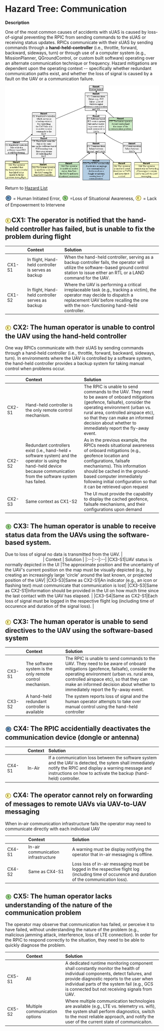 # Hazard Tree: Communication

**Description** 

One of the most common causes of accidents with sUAS is caused by loss-of-signal preventing the RPIC from sending commands to the sUAS or receiving status updates. RPICs communicate with their sUAS by sending commands through a __hand-held-controller__ (i.e., throttle, forward, backward, sideways, turn) or through use of a computer system (e.g., MissionPlanner, QGroundControl, or custom built software) operating over an alternate communication technique or frequency.  Hazard mitigations are dependent upon the operating context -- specifically whether redundant communication paths exist, and whether the loss of signal is caused by a fault on the UAV or a communication failure. 

[![](figures/communication.png)](#)

Return to [Hazard List](../README.md)<br>

<sub>![](icons/h-icon.PNG)</sub> = Human Initiated Error, <sub>![](icons/s-icon.PNG)</sub> =Loss of Situational Awareness, <sub>![](icons/e-icon.PNG)</sub> = Lack of Empowerment to Intervene

## <sub>![](icons/e-icon.PNG)</sub>CX1: The operator is notified that the hand-held controller has failed, but is unable to fix the problem during flight</a> 


| <img width=120/> | Context | Solution |
|:--|:--|:--|
|CX1-S1|In flight, Hand-held controller is serves as backup|When the hand-held controller, serving as a backup controller fails, the operator will utilize the software-based ground control station to issue either an RTL or a LAND command for the UAV.|
|CX1-S2|In flight, Hand-held controller serves as backup| Where the UAV is performing a critical irreplaceable task (e.g., tracking a victim), the operator may decide to dispatch a replacement UAV before recalling the one with the non-functioning hand-held controller.|

##  <sub>![](icons/e-icon.PNG)</sub> CX2: The human operator is unable to control the UAV using the hand-held controller</a> 

One way RPICs communicate with their sUAS by sending commands through a hand-held controller (i.e., throttle, forward, backward, sideways, turn). In environments where the UAV is controlled by a software system, the hand-held controller provides a backup system for taking manual control when problems occur.

| <img width=150/> | Context | Solution |
|:--|:--|:--|
|CX2-S1|Hand-held controller is the only remote control mechanism.|The RPIC is unable to send commands to the UAV. They need to be aware of onboard mitigations (geofence, failsafe), consider the operating environment (urban vs. rural area, controlled airspace etc), so that they can make an informed decision about whether to immediately report the fly-away event. 
|CX2-S2|Redundant controllers exist (i.e., hand-held + software system) and the operator is using the hand-held device because communication from the software system has failed. |As in the previous example, the RPICs needs situational awareness of onboard mitigations (e.g., geofence location and configurations, failsafe mechanisms). This information should be cached in the ground-based computer immediately following initial configuration so that it can be retrieved upon request|
|CX2-S3|Same context as CX1-S2|The UI must provide the capability to display the cached geofence, failsafe mechanisms, and their configurations upon demand|

## <sub>![](icons/s-icon.PNG)</sub> CX3: The human operator is unable to receive status data from the UAVs using the software-based system.</a>

Due to loss of signal no data is transmitted from the UAV.
| <img width=120/> | Context | Solution |
|:--|:--|:--|
|CX3-S1|UAV status is normally depicted in the UI |The approximate position and the uncertainty of the UAV's current position on the map must be visually depicted (e.g., by creating an increasingly large 'circle' around the last known, or projected position of the UAV|
|CX3-S3|Same as CX2-S1|An indicator (e.g., an icon or flashing text) must communicate that communication is lost|
|CX3-S3|Same as CX2-S1|Information should be provided in the UI on how much time since the last contact with the UAV has elapsed. |
|CX3-S4|Same as CX2-S1|Each loss of signal must be logged in the respective flight log (including time of occurence and duration of the signal loss). |

## <sub>![](icons/e-icon.PNG)</sub> <a name="CX3">CX3: The human operator is unable to send directives to the UAV using the software-based system</a> 

| <img width=120/> | Context | Solution |
|:--|:--|:--|
|CX3-S1|The software system is the only remote control mechanism.|The RPIC is unable to send commands to the UAV. They need to be aware of onboard mitigations (geofence, failsafe), consider the operating environment (urban vs. rural area, controlled airspace etc), so that they can make an informed decision about whether to immediately report the fly-away event. 
|CX3-S2|A hand-held redundant controller is available |The system reports loss of signal and the human operator attempts to take over manual control using the hand-held controller|

## <sub>![](icons/h-icon.PNG)</sub> CX4: The RPIC accidentially deactivates the communication device (dongle or antenna)</a> 

| <img width=120/> | Context | Solution |
|:--|:--|:--|
|CX4-S1|In-Air|If a communication loss between the software system and the UAV is detected, the sytem shall immediately notify the RPIC and display a warning message and instructions on how to activate the backup (hand-held) controller.



##  <sub>![](icons/e-icon.PNG)</sub> <a name="CX4">CX4: The operator cannot rely on forwarding of messages to remote UAVs via UAV-to-UAV messaging</a>

When in-air communication infrastructure fails the operator may need to communicate directly with each individual UAV

| <img width=120/> | Context | Solution |
|:--|:--|:--|
|CX4-S1|In-air communication infrastructure| A warning must be display notifying the operator that in-air messaging is offline.
|CX4-S2|Same as CX4-S1|Loss loss of in-air messaging must be logged in the respective flight log (including time of occurence and duration of the communication loss).

## <sub>![](icons/s-icon.PNG)</sub> <a name="CX5">CX5: The human operator lacks understanding of the nature of the communication problem</a> 

The operator may observe that communication has failed, or perceive it to have failed, without understanding the nature of the problem (e.g., malicious jamming attack, interference, loss of LTE connection). In order for the RPIC to respond correctly to the situation, they need to be able to quickly diagnose the problem.

| <img width=120/> | Context | Solution |
|:--|:--|:--|
|CX5-S1|All|A dedicated runtime monitoring component shall constantly monitor the health of individual components, detect failures, and provide diagnostic reports to the user when individual parts of the system fail (e.g., GCS is connected but not receiving signals from UAV.|
|CX5-S2|Multiple communication options | Where multiple communication technologies are available (e.g., LTE vs. telemetry vs. wifi), the system shall perform diagnostics, switch to the most reliable approach, and notify the user of the current state of communicaiton.|










